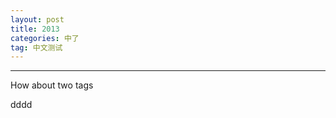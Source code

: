 ```yaml
---
layout: post
title: 2013
categories: 中了
tag: 中文测试
---
```


***************************

How about two tags



dddd



